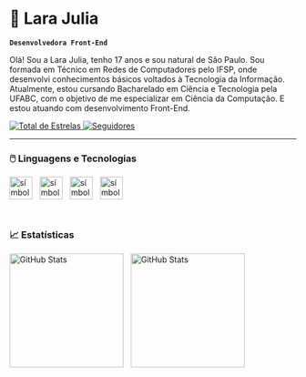 # 👒 Lara Julia

**`Desenvolvedora Front-End`**

Olá! Sou a Lara Julia, tenho 17 anos e sou natural de São Paulo. Sou formada em Técnico em Redes de Computadores pelo IFSP, onde desenvolvi conhecimentos básicos voltados à Tecnologia da Informação. Atualmente, estou cursando Bacharelado em Ciência e Tecnologia pela UFABC, com o objetivo de me especializar em Ciência da Computação. E estou atuando com desenvolvimento Front-End. 

   <p align="left"> 
         <a href="https://github.com/larajjulia?tab=repositories&sort=stargazers">
            <img 
                alt="Total de Estrelas" 
                title="Total de Estrelas no GitHub" 
                src="https://custom-icon-badges.demolab.com/github/stars/larajjulia?color=55960c&style=for-the-badge&labelColor=488207&logo=star&label=estrelas"
            />
        </a>
        <a href="https://github.com/larajjulia?tab=followers">
            <img 
                alt="Seguidores" 
                title="Me siga no GitHub" 
                src="https://custom-icon-badges.demolab.com/github/followers/larajjulia?color=236ad3&labelColor=1155ba&style=for-the-badge&logo=github&label=seguidores&logoColor=white"
            />
        </a>
   </p>

   ---

   ### 🖱️ Linguagens e Tecnologias

   
<img 
    align="left"
    alt="símbolo do HTML"
    title="HTML"
    width="40px"
    style="padding-right: 10px"
    src="https://cdn.jsdelivr.net/gh/devicons/devicon@latest/icons/html5/html5-original.svg" 
/>


<img 
    align="left"
    alt="símbolo do CSS"
    title="CSS"
    width="40px"
    style="padding-right: 10px"
    src="https://cdn.jsdelivr.net/gh/devicons/devicon@latest/icons/css3/css3-original.svg" 
/>


<img 
    align="left"
    alt="símbolo do JavaScript"
    title="JavaScript"
    width="40px"
    style="padding-right: 10px"
    src="https://cdn.jsdelivr.net/gh/devicons/devicon@latest/icons/javascript/javascript-original.svg" 
/>


<img 
    align="left"
    alt="símbolo do Python"
    title="Python"
    width="40px"
    style="padding-right: 10px"
    src="https://cdn.jsdelivr.net/gh/devicons/devicon@latest/icons/python/python-original.svg" 
/>

<br>
<br>
<br>
<br>

### 📈 Estatísticas

<img 
    align="left"
    alt="GitHub Stats"
    title="GitHub Stats"
    height="200"
    style="padding-right: 10px"
    src="https://github-readme-stats.vercel.app/api?username=larajjulia&show_icons=true&theme=dracula&include_all_commits=true&locale=pt-br" 
/>

<img 
    align="left"
    alt="GitHub Stats"
    title="GitHub Stats"
    height="200"
    style="padding-right: 10px"
    src="https://github-readme-stats.vercel.app/api/top-langs/?username=larajjulia&theme=dracula&layout=compact&custom_title=Tecnologias" 
/>
          
          
